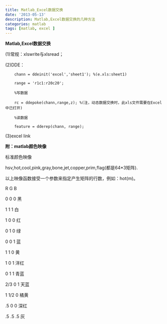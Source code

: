 ```yaml
---
title: Matlab_Excel数据交换
date: '2013-05-13'
description: Matlab,Excel数据交换的几种方法
categories: matlab
tags: [matlab, excel ]
---
```


**Matlab,Excel数据交换**

(1)常规：xlswrite与xlsread；

(2)DDE：

        chann = ddeinit('excel','sheet1'); %(e.xls:sheet1)
        
        range = 'r1c1:r20c20';
        
        %写数据 
        
        rc = ddepoke(chann,range,z); %(注，动态数据交换时，此xls文件需要在Excel中已打开)
        
        %读数据 
        
        feature = dderep(chann, range);

(3)excel link

**附：matlab颜色映像**

标准颜色映像

hsv,hot,cool,pink,gray,bone,jet,copper,prim,flag(都是64\*3矩阵).

以上映像函数接受一个参数来指定产生矩阵的行数，例如：hot(m)。

R  G  B

0  0  0  黑

1  1  1  白

1  0  0  红

0  1  0  绿

0  0  1  蓝

1  1  0  黄

1  0  1  洋红

0  1  1  青蓝

2/3  0  1  天蓝

1  1/2  0  橘黄

.5  0  0  深红

.5  .5  .5  灰
